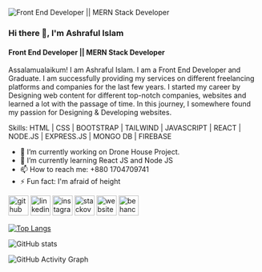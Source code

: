 ![Front End Developer || MERN Stack Developer](https://i.postimg.cc/63JkFvMZ/linked-In-Cover.jpg)

### Hi there 👋, I'm Ashraful Islam
#### Front End Developer || MERN Stack Developer


Assalamualaikum! I am Ashraful Islam. I am a Front End Developer and Graduate. I am successfully providing my services on different freelancing platforms and companies for the last few years. I started my career by Designing web content for different top-notch companies, websites and learned a lot with the passage of time. In this journey, I somewhere found my passion for Designing & Developing websites.

Skills: HTML | CSS | BOOTSTRAP | TAILWIND | JAVASCRIPT | REACT | NODE.JS | EXPRESS.JS | MONGO DB | FIREBASE

- 🔭 I’m currently working on Drone House Project. 
- 🌱 I’m currently learning React JS and Node JS 
- 📫 How to reach me: +880 1704709741 
- ⚡ Fun fact: I'm afraid of height 


[<img src='https://cdn.jsdelivr.net/npm/simple-icons@3.0.1/icons/github.svg' alt='github' height='40'>](https://github.com/https://github.com/ashrafulriyadh)  [<img src='https://cdn.jsdelivr.net/npm/simple-icons@3.0.1/icons/linkedin.svg' alt='linkedin' height='40'>](https://www.linkedin.com/in/https://www.linkedin.com/in/ashraful-islam-043285190//)  [<img src='https://cdn.jsdelivr.net/npm/simple-icons@3.0.1/icons/instagram.svg' alt='instagram' height='40'>](https://www.instagram.com/https://www.instagram.com/ashrafulsofficial//)  [<img src='https://cdn.jsdelivr.net/npm/simple-icons@3.0.1/icons/stackoverflow.svg' alt='stackoverflow' height='40'>](https://stackoverflow.com/users/https://stackoverflow.com/users/8387182/riyadh)  [<img src='https://cdn.jsdelivr.net/npm/simple-icons@3.0.1/icons/icloud.svg' alt='website' height='40'>](https://ashrafulriyadh.github.io/my-portfolio/)  [<img src='https://cdn.jsdelivr.net/npm/simple-icons@3.0.1/icons/behance.svg' alt='behance' height='40'>](https://www.behance.net/ashrafulriyadh)  

[![Top Langs](https://github-readme-stats.vercel.app/api/top-langs/?username=https://github.com/ashrafulriyadh)](https://github.com/anuraghazra/github-readme-stats)

![GitHub stats](https://github-readme-stats.vercel.app/api?username=https://github.com/ashrafulriyadh&show_icons=true)  

![GitHub Activity Graph](https://activity-graph.herokuapp.com/graph?username=https://github.com/ashrafulriyadh)  

